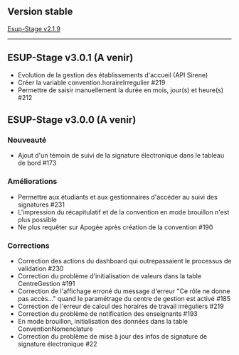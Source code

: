 ## Version stable
[Esup-Stage v2.1.9](https://github.com/EsupPortail/esup-stage/releases/tag/2.1.9)
***
##  ESUP-Stage v3.0.1 (A venir)
- Evolution de la gestion des établissements d'accueil (API Sirene)
- Créer la variable convention.horaireIrregulier #219
- Permettre de saisir manuellement la durée en mois, jour(s) et heure(s) #212

## ESUP-Stage v3.0.0 (A venir)
### Nouveauté
- Ajout d'un témoin de suivi de la signature électronique dans le tableau de bord #173

### Améliorations
- Permettre aux étudiants et aux gestionnaires d'accéder au suivi des signatures #231
- L'impression du récapitulatif et de la convention en mode brouillon n'est plus possible
- Ne plus requêter sur Apogée après création de la convention #190

### Corrections
- Correction des actions du dashboard qui outrepassaient le processus de validation #230
- Correction du problème d'initialisation de valeurs dans la table CentreGestion #191
- Correction de l'affichage erroné du message d'erreur "Ce rôle ne donne pas accès..." quand le paramétrage du centre de gestion est activé #185
- Correction de l'erreur de calcul des horaires de travail irréguliers #219
- Correction du problème de notification des enseignants #193
- En mode brouillon, initialisation des données dans la table ConventionNomenclature
- Correction du problème de mise à jour des infos de signature de signature électronique #22
